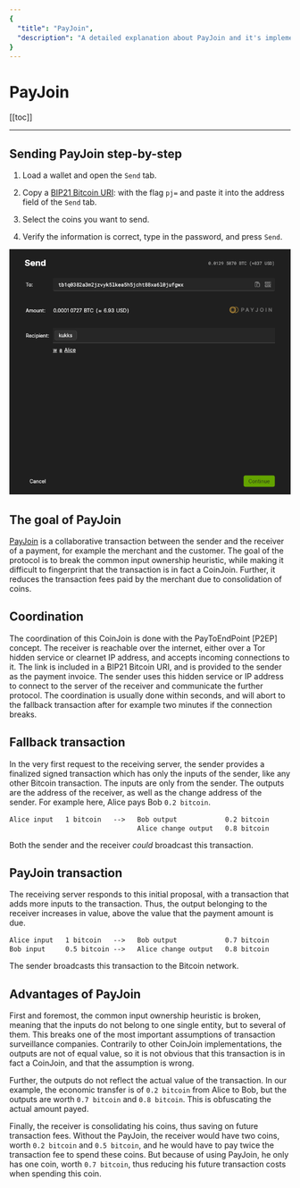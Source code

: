 ```yaml
---
{
  "title": "PayJoin",
  "description": "A detailed explanation about PayJoin and it's implementation in Wasabi Wallet. This is the Wasabi documentation, an archive of knowledge about the open-source, non-custodial and privacy-focused Bitcoin wallet for desktop."
}
---
```


# PayJoin

[[toc]]

---

## Sending PayJoin step-by-step

1. Load a wallet and open the `Send` tab.

2. Copy a [BIP21 Bitcoin URI](/using-wasabi/BIPs.md#bip-21-uri-scheme): with the flag `pj=` and paste it into the address field of the `Send` tab.

3. Select the coins you want to send.

4. Verify the information is correct, type in the password, and press `Send`.

![](/PayJoinSend.png)

## The goal of PayJoin

[PayJoin](https://docs.btcpayserver.org/features/payjoin/payjoin-spec) is a collaborative transaction between the sender and the receiver of a payment, for example the merchant and the customer.
The goal of the protocol is to break the common input ownership heuristic, while making it difficult to fingerprint that the transaction is in fact a CoinJoin.
Further, it reduces the transaction fees paid by the merchant due to consolidation of coins.

## Coordination

The coordination of this CoinJoin is done with the PayToEndPoint [P2EP] concept.
The receiver is reachable over the internet, either over a Tor hidden service or clearnet IP address, and accepts incoming connections to it.
The link is included in a BIP21 Bitcoin URI, and is provided to the sender as the payment invoice.
The sender uses this hidden service or IP address to connect to the server of the receiver and communicate the further protocol.
The coordination is usually done within seconds, and will abort to the fallback transaction after for example two minutes if the connection breaks.

## Fallback transaction

In the very first request to the receiving server, the sender provides a finalized signed transaction which has only the inputs of the sender, like any other Bitcoin transaction.
The inputs are only from the sender.
The outputs are the address of the receiver, as well as the change address of the sender.
For example here, Alice pays Bob `0.2 bitcoin`.

```
Alice input   1 bitcoin   -->   Bob output            0.2 bitcoin
                                Alice change output   0.8 bitcoin
```

Both the sender and the receiver _could_ broadcast this transaction.

## PayJoin transaction

The receiving server responds to this initial proposal, with a transaction that adds more inputs to the transaction.
Thus, the output belonging to the receiver increases in value, above the value that the payment amount is due.

```
Alice input   1 bitcoin   -->   Bob output            0.7 bitcoin
Bob input     0.5 bitcoin -->   Alice change output   0.8 bitcoin
```

The sender broadcasts this transaction to the Bitcoin network.

## Advantages of PayJoin

First and foremost, the common input ownership heuristic is broken, meaning that the inputs do not belong to one single entity, but to several of them.
This breaks one of the most important assumptions of transaction surveillance companies.
Contrarily to other CoinJoin implementations, the outputs are not of equal value, so it is not obvious that this transaction is in fact a CoinJoin, and that the assumption is wrong.

Further, the outputs do not reflect the actual value of the transaction.
In our example, the economic transfer is of `0.2 bitcoin` from Alice to Bob, but the outputs are worth `0.7 bitcoin` and `0.8 bitcoin`.
This is obfuscating the actual amount payed.

Finally, the receiver is consolidating his coins, thus saving on future transaction fees.
Without the PayJoin, the receiver would have two coins, worth `0.2 bitcoin` and `0.5 bitcoin`, and he would have to pay twice the transaction fee to spend these coins.
But because of using PayJoin, he only has one coin, worth `0.7 bitcoin`, thus reducing his future transaction costs when spending this coin.
